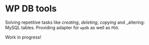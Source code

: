 # WP DB tools

Solving repetitive tasks like _creating_, _deleting_, _copying_ and _altering: MySQL tables. Providing adapter 
for `wpdb` as well as `PDO`.

Work in progress!